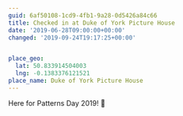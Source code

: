 ```yaml
---
guid: 6af50108-1cd9-4fb1-9a28-0d5426a84c66
title: Checked in at Duke of York Picture House
date: '2019-06-28T09:00:00+00:00'
changed: '2019-09-24T19:17:25+00:00'


place_geo:
  lat: 50.833914504003
  lng: -0.1383376121521
place_name: Duke of York Picture House
---
```


Here for Patterns Day 2019! 🎉
